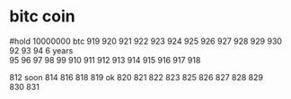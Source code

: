 # bitc coin


#hold 10000000 btc  919  920  921  922  923  924  925  926  927  928  929  930  
92  93  94 6 years  
95  96  97 98  99 910  911   912  913  914  915  916  917  918  

812 soon 814
816
818
819
ok 820
821
822
823
825
826
827
828
829  
830
831  
